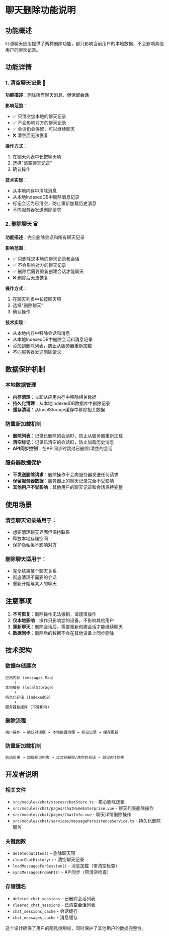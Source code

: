 # 聊天删除功能说明

## 功能概述

叶语聊天应用提供了两种删除功能，都只影响当前用户的本地数据，不会影响其他用户的聊天记录。

## 功能详情

### 1. 清空聊天记录 🧹

**功能描述**：删除所有聊天消息，但保留会话

**影响范围**：
- ✅ 只清空您本地的聊天记录
- ✅ 不会影响对方的聊天记录
- ✅ 会话仍会保留，可以继续聊天
- ❌ 清空后无法恢复

**操作方式**：
1. 在聊天列表中长按聊天项
2. 选择"清空聊天记录"
3. 确认操作

**技术实现**：
- 从本地内存中清除消息
- 从本地IndexedDB中删除消息记录
- 标记会话为已清空，防止重新加载历史消息
- 不向服务器发送删除请求

### 2. 删除聊天 🗑️

**功能描述**：完全删除会话和所有聊天记录

**影响范围**：
- ✅ 只删除您本地的聊天记录和会话
- ✅ 不会影响对方的聊天记录
- ✅ 删除后需要重新创建会话才能聊天
- ❌ 删除后无法恢复

**操作方式**：
1. 在聊天列表中长按聊天项
2. 选择"删除聊天"
3. 确认操作

**技术实现**：
- 从本地内存中移除会话和消息
- 从本地IndexedDB中删除会话和消息记录
- 添加到删除列表，防止从服务器重新加载
- 不向服务器发送删除请求

## 数据保护机制

### 本地数据管理
- **内存清理**：立即从应用内存中移除相关数据
- **持久化清理**：从本地IndexedDB数据库中删除记录
- **缓存清理**：从localStorage缓存中移除相关数据

### 防重新加载机制
- **删除列表**：记录已删除的会话ID，防止从服务器重新加载
- **清空标记**：记录已清空的会话ID，防止加载历史消息
- **API同步控制**：在API同步时跳过已删除/清空的会话

### 服务器数据保护
- **不发送删除请求**：删除操作不会向服务器发送任何请求
- **保留服务器数据**：服务器上的聊天记录完全不受影响
- **其他用户不受影响**：其他用户的聊天记录和会话保持完整

## 使用场景

### 清空聊天记录适用于：
- 想要清理聊天界面但保持联系
- 释放本地存储空间
- 保护隐私但不影响对方

### 删除聊天适用于：
- 完全结束某个聊天关系
- 彻底清理不需要的会话
- 重新开始与某人的聊天

## 注意事项

1. **不可恢复**：删除操作无法撤销，请谨慎操作
2. **仅本地影响**：操作只影响您的设备，不影响其他用户
3. **重新聊天**：删除会话后，需要重新创建会话才能继续聊天
4. **数据同步**：删除后的数据不会在其他设备上同步删除

## 技术架构

### 数据存储层次
```
应用内存 (messages Map)
    ↓
本地缓存 (localStorage)
    ↓
持久化存储 (IndexedDB)
    ↓
服务器数据库 (不受影响)
```

### 删除流程
```
用户操作 → 确认对话框 → 本地数据清理 → 标记记录 → 缓存更新
```

### 防重新加载机制
```
启动应用 → 加载标记列表 → 过滤已删除/清空的会话 → 跳过API同步
```

## 开发者说明

### 相关文件
- `src/modules/chat/stores/chatStore.ts` - 核心删除逻辑
- `src/modules/chat/pages/ChatHomeEnterprise.vue` - 聊天列表删除操作
- `src/modules/chat/pages/ChatInfo.vue` - 聊天详情删除操作
- `src/modules/chat/services/messagePersistenceService.ts` - 持久化删除服务

### 关键函数
- `deleteChatItem()` - 删除聊天项
- `clearChatHistory()` - 清空聊天记录
- `loadMessagesForSession()` - 消息加载（带清空检查）
- `syncMessagesFromAPI()` - API同步（带清空检查）

### 存储键名
- `deleted_chat_sessions` - 已删除会话列表
- `cleared_chat_sessions` - 已清空会话列表
- `chat_sessions_cache` - 会话缓存
- `chat_messages_cache` - 消息缓存

这个设计确保了用户的隐私控制权，同时保护了其他用户的数据完整性。
